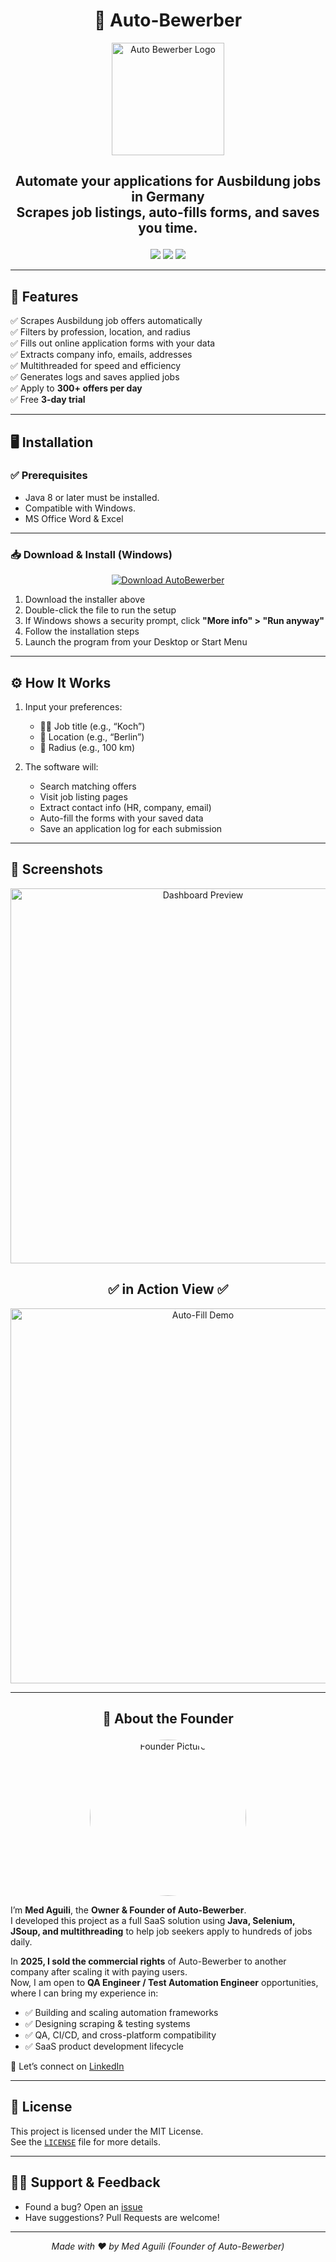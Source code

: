 <head>
  <meta name="google-site-verification" content="rk6R39vzYN5DGPcE-uOxRuMzzbKR3ziRJZKARy4Cn60" />
  <meta name="google-site-verification" content="rk6R39vzYN5DGPcE-uOxRuMzzbKR3ziRJZKARy4Cn60" />
</head>
<h1 align="center">🚀 Auto-Bewerber</h1>

<p align="center">
  <img src="https://v0-landing-page-design-three-indol.vercel.app/images/app-logo.png" alt="Auto Bewerber Logo" width="180"/>
</p>

<h2><p align="center">
  <b>Automate your applications for Ausbildung jobs in Germany</b><br/>
  Scrapes job listings, auto-fills forms, and saves you time.
</p></h2>

<p align="center">
  <img src="https://img.shields.io/badge/Java-8%2B-green?logo=java" />
  <img src="https://img.shields.io/badge/Platform-Windows%20%7C%20Linux%20%7C%20Mac-blue" />
  <img src="https://img.shields.io/badge/License-MIT-lightgrey" />
</p>

---

## 🌟 Features

✅ Scrapes Ausbildung job offers automatically  
✅ Filters by profession, location, and radius  
✅ Fills out online application forms with your data  
✅ Extracts company info, emails, addresses  
✅ Multithreaded for speed and efficiency  
✅ Generates logs and saves applied jobs  
✅ Apply to **300+ offers per day**  
✅ Free **3-day trial**  

---

## 🖥️ Installation

### ✅ Prerequisites

- Java 8 or later must be installed.  
- Compatible with Windows.  
- MS Office Word & Excel  

---

### 📥 Download & Install (Windows)

<p align="center">
  <a href="https://github.com/medaguili/Auto-bewerber/raw/refs/heads/master/Auto-Bewerber-Setup.rar?download=">
    <img src="https://img.shields.io/badge/⬇️%20Download%20Setup-AutoBewerber-brightgreen?style=for-the-badge" alt="Download AutoBewerber"/>
  </a>
</p>

1. Download the installer above  
2. Double-click the file to run the setup  
3. If Windows shows a security prompt, click **"More info" > "Run anyway"**  
4. Follow the installation steps  
5. Launch the program from your Desktop or Start Menu  

---

## ⚙️ How It Works

1. Input your preferences:
   - 🧑‍🍳 Job title (e.g., “Koch”)  
   - 📍 Location (e.g., “Berlin”)  
   - 📏 Radius (e.g., 100 km)  

2. The software will:
   - Search matching offers  
   - Visit job listing pages  
   - Extract contact info (HR, company, email)  
   - Auto-fill the forms with your saved data  
   - Save an application log for each submission  

---

## 📸 Screenshots

<p align="center">
  <img src="https://hebbkx1anhila5yf.public.blob.vercel-storage.com/image-2Y3MnSQyrKYg8CeBfEHxiVNesVQrrw.png" width="600" alt="Dashboard Preview"/>
</p>

<h2 align="center">
  ✅ in Action View ✅
</h2>
<p align="center">
  <img src="https://i.imgur.com/GaIquqp.gif" width="600" alt="Auto-Fill Demo"/>
</p>

---

## <p align="center">👤 About the Founder</p>


<p align="center">
  
  <img src="https://avatars.githubusercontent.com/u/150919474" alt="Founder Picture" width="250" style="border-radius:50%"/>
</p>

I’m **Med Aguili**, the **Owner & Founder of Auto-Bewerber**.  
I developed this project as a full SaaS solution using **Java, Selenium, JSoup, and multithreading** to help job seekers apply to hundreds of jobs daily.  

In **2025, I sold the commercial rights** of Auto-Bewerber to another company after scaling it with paying users.  
Now, I am open to **QA Engineer / Test Automation Engineer** opportunities, where I can bring my experience in:  

- ✅ Building and scaling automation frameworks  
- ✅ Designing scraping & testing systems  
- ✅ QA, CI/CD, and cross-platform compatibility  
- ✅ SaaS product development lifecycle  

📩 Let’s connect on [LinkedIn](https://www.linkedin.com/in/medaguili/)  

---

## 📜 License

This project is licensed under the MIT License.  
See the [`LICENSE`](LICENSE) file for more details.

---

## 🙋‍♂️ Support & Feedback

- Found a bug? Open an [issue](https://github.com/medaguili/Autobewerber/issues)  
- Have suggestions? Pull Requests are welcome!  

---

<p align="center"><i>Made with ❤️ by Med Aguili (Founder of Auto-Bewerber)</i></p>
